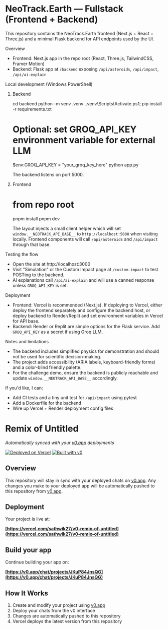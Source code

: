 # NeoTrack.Earth — Fullstack (Frontend + Backend)

This repository contains the NeoTrack.Earth frontend (Next.js + React + Three.js) and a minimal Flask backend for API endpoints used by the UI.

Overview
- Frontend: Next.js app in the repo root (React, Three.js, TailwindCSS, Framer Motion)
- Backend: Flask app at `/backend` exposing `/api/asteroids`, `/api/impact`, `/api/ai-explain`

Local development (Windows PowerShell)

1. Backend

   cd backend
   python -m venv .venv
   .\.venv\Scripts\Activate.ps1; pip install -r requirements.txt
   # Optional: set GROQ_API_KEY environment variable for external LLM
   $env:GROQ_API_KEY = "your_groq_key_here"
   python app.py

   The backend listens on port 5000.

2. Frontend

   # from repo root
   pnpm install
   pnpm dev

   The layout injects a small client helper which will set `window.__NEOTRACK_API_BASE__` to `http://localhost:5000` when visiting locally. Frontend components will call `/api/asteroids` and `/api/impact` through that base.

Testing the flow
- Open the site at http://localhost:3000
- Visit "Simulation" or the Custom Impact page at `/custom-impact` to test POSTing to the backend.
- AI explanations call `/api/ai-explain` and will use a canned response unless `GROQ_API_KEY` is set.

Deployment
- Frontend: Vercel is recommended (Next.js). If deploying to Vercel, either deploy the frontend separately and configure the backend host, or deploy backend to Render/Replit and set environment variables in Vercel for API base.
- Backend: Render or Replit are simple options for the Flask service. Add `GROQ_API_KEY` as a secret if using Groq LLM.

Notes and limitations
- The backend includes simplified physics for demonstration and should not be used for scientific decision-making.
- The project adds accessibility (ARIA labels, keyboard-friendly forms) and a color-blind friendly palette.
- For the challenge demo, ensure the backend is publicly reachable and update `window.__NEOTRACK_API_BASE__` accordingly.

If you'd like, I can:
- Add CI tests and a tiny unit test for `/api/impact` using pytest
- Add a Dockerfile for the backend
- Wire up Vercel + Render deployment config files
# Remix of Untitled

*Automatically synced with your [v0.app](https://v0.app) deployments*

[![Deployed on Vercel](https://img.shields.io/badge/Deployed%20on-Vercel-black?style=for-the-badge&logo=vercel)](https://vercel.com/sathwik27/v0-remix-of-untitled)
[![Built with v0](https://img.shields.io/badge/Built%20with-v0.app-black?style=for-the-badge)](https://v0.app/chat/projects/JKuP84JnsQG)

## Overview

This repository will stay in sync with your deployed chats on [v0.app](https://v0.app).
Any changes you make to your deployed app will be automatically pushed to this repository from [v0.app](https://v0.app).

## Deployment

Your project is live at:

**[https://vercel.com/sathwik27/v0-remix-of-untitled](https://vercel.com/sathwik27/v0-remix-of-untitled)**

## Build your app

Continue building your app on:

**[https://v0.app/chat/projects/JKuP84JnsQG](https://v0.app/chat/projects/JKuP84JnsQG)**

## How It Works

1. Create and modify your project using [v0.app](https://v0.app)
2. Deploy your chats from the v0 interface
3. Changes are automatically pushed to this repository
4. Vercel deploys the latest version from this repository